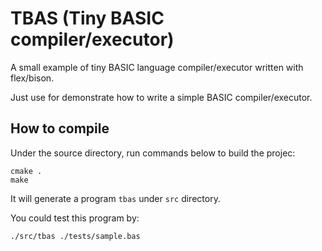 # TBAS (Tiny BASIC compiler/executor)

A small example of tiny BASIC language compiler/executor written with
flex/bison.

Just use for demonstrate how to write a simple BASIC compiler/executor.

## How to compile

Under the source directory, run commands below to build the projec:

    cmake .
    make

It will generate a program `tbas` under `src` directory.

You could test this program by:

    ./src/tbas ./tests/sample.bas
